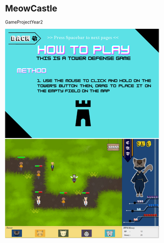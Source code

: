 # MeowCastle
GameProjectYear2

![Explain](https://github.com/NellEllon/MeowCastle/blob/main/howtoplay.png)
![Explain](https://github.com/NellEllon/MeowCastle/blob/main/gameplayscreen.png)
